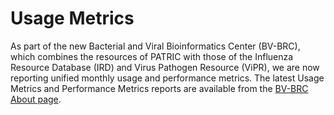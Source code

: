# Usage Metrics
As part of the new Bacterial and Viral Bioinformatics Center (BV-BRC), which combines the resources of PATRIC with those of the Influenza Resource Database (IRD) and Virus Pathogen Resource (ViPR), we are now reporting unified monthly usage and performance metrics. The latest Usage Metrics and Performance Metrics reports are available from the <a href="https://beta.bv-brc.org/about">BV-BRC About page<a/>. 
